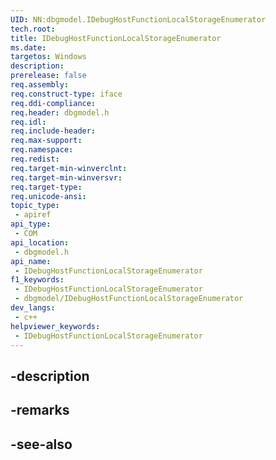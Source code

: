 ```yaml
---
UID: NN:dbgmodel.IDebugHostFunctionLocalStorageEnumerator
tech.root: 
title: IDebugHostFunctionLocalStorageEnumerator
ms.date: 
targetos: Windows
description: 
prerelease: false
req.assembly: 
req.construct-type: iface
req.ddi-compliance: 
req.header: dbgmodel.h
req.idl: 
req.include-header: 
req.max-support: 
req.namespace: 
req.redist: 
req.target-min-winverclnt: 
req.target-min-winversvr: 
req.target-type: 
req.unicode-ansi: 
topic_type:
 - apiref
api_type:
 - COM
api_location:
 - dbgmodel.h
api_name:
 - IDebugHostFunctionLocalStorageEnumerator
f1_keywords:
 - IDebugHostFunctionLocalStorageEnumerator
 - dbgmodel/IDebugHostFunctionLocalStorageEnumerator
dev_langs:
 - c++
helpviewer_keywords:
 - IDebugHostFunctionLocalStorageEnumerator
---
```


## -description

## -remarks

## -see-also

